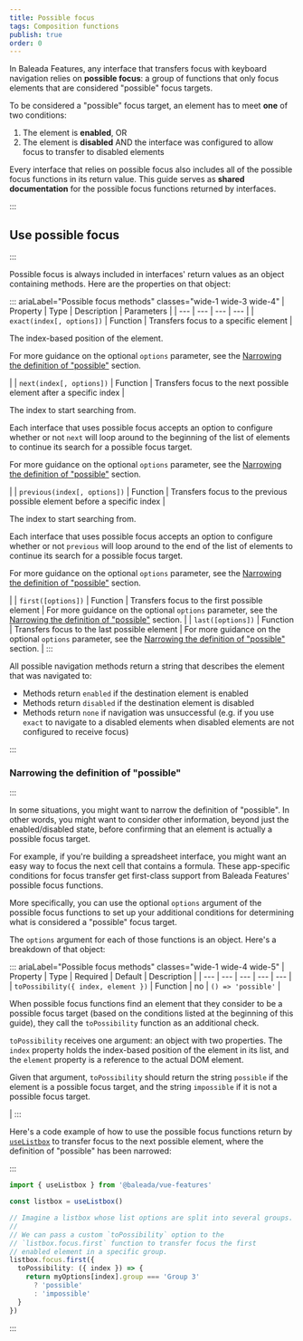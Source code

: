 ```yaml
---
title: Possible focus
tags: Composition functions
publish: true
order: 0
---
```


In Baleada Features, any interface that transfers focus with keyboard navigation relies on **possible focus**: a group of functions that only focus elements that are considered "possible" focus targets.

To be considered a "possible" focus target, an element has to meet **one** of two conditions:
1. The element is **enabled**, OR
2. The element is **disabled** AND the interface was configured to allow focus to transfer to disabled elements

Every interface that relies on possible focus also includes all of the possible focus functions in its return value. This guide serves as **shared documentation** for the possible focus functions returned by interfaces.


:::
## Use possible focus
:::

Possible focus is always included in interfaces' return values as an object containing methods. Here are the properties on that object:

::: ariaLabel="Possible focus methods" classes="wide-1 wide-3 wide-4"
| Property | Type | Description | Parameters |
| --- | --- | --- | --- |
| `exact(index[, options])` | Function | Transfers focus to a specific element | <p>The index-based position of the element.</p><p>For more guidance on the optional `options` parameter, see the [Narrowing the definition of "possible"](#narrowing-the-definition-of-possible) section.</p> |
| `next(index[, options])` | Function | Transfers focus to the next possible element after a specific index | <p>The index to start searching from.</p><p>Each interface that uses possible focus accepts an option to configure whether or not `next` will loop around to the beginning of the list of elements to continue its search for a possible focus target.</p><p>For more guidance on the optional `options` parameter, see the [Narrowing the definition of "possible"](#narrowing-the-definition-of-possible) section.</p> |
| `previous(index[, options])` | Function | Transfers focus to the previous possible element before a specific index | <p>The index to start searching from.</p><p>Each interface that uses possible focus accepts an option to configure whether or not `previous` will loop around to the end of the list of elements to continue its search for a possible focus target.</p><p>For more guidance on the optional `options` parameter, see the [Narrowing the definition of "possible"](#narrowing-the-definition-of-possible) section.</p> |
| `first([options])` | Function | Transfers focus to the first possible element | For more guidance on the optional `options` parameter, see the [Narrowing the definition of "possible"](#narrowing-the-definition-of-possible) section. |
| `last([options])` | Function | Transfers focus to the last possible element | For more guidance on the optional `options` parameter, see the [Narrowing the definition of "possible"](#narrowing-the-definition-of-possible) section. |
:::

All possible navigation methods return a string that describes the element that was navigated to:
- Methods return `enabled` if the destination element is enabled
- Methods return `disabled` if the destination element is disabled
- Methods return `none` if navigation was unsuccessful (e.g. if you use `exact` to navigate to a disabled elements when disabled elements are not configured to receive focus)


:::
### Narrowing the definition of "possible" 
:::

In some situations, you might want to narrow the definition of "possible". In other words, you might want to consider other information, beyond just the enabled/disabled state, before confirming that an element is actually a possible focus target.

For example, if you're building a spreadsheet interface, you might want an easy way to focus the next cell that contains a formula. These app-specific conditions for focus transfer get first-class support from Baleada Features' possible focus functions.

More specifically, you can use the optional `options` argument of the possible focus functions to set up your additional conditions for determining what is considered a "possible" focus target.

The `options` argument for each of those functions is an object. Here's a breakdown of that object:

::: ariaLabel="Possible focus methods" classes="wide-1 wide-4 wide-5"
| Property | Type | Required | Default | Description |
| --- | --- | --- | --- | --- |
| `toPossibility({ index, element })` | Function | no | `() => 'possible'` | <p>When possible focus functions find an element that they consider to be a possible focus target (based on the conditions listed at the beginning of this guide), they call the `toPossibility` function as an additional check.</p><p>`toPossibility` receives one argument: an object with two properties. The `index` property holds the index-based position of the element in its list, and the `element` property is a reference to the actual DOM element.</p><p>Given that argument, `toPossibility` should return the string `possible` if the element is a possible focus target, and the string `impossible` if it is not a possible focus target.</p> |
:::

Here's a code example of how to use the possible focus functions return by [`useListbox`](/docs/features/interfaces/listbox) to transfer focus to the next possible element, where the definition of "possible" has been narrowed:

:::
```ts
import { useListbox } from '@baleada/vue-features'

const listbox = useListbox()

// Imagine a listbox whose list options are split into several groups.
//
// We can pass a custom `toPossibility` option to the 
// `listbox.focus.first` function to transfer focus the first
// enabled element in a specific group.
listbox.focus.first({
  toPossibility: ({ index }) => {
    return myOptions[index].group === 'Group 3'
      ? 'possible'
      : 'impossible'
  }
})
```
:::
